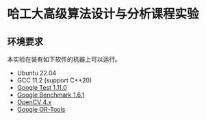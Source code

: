 # 哈工大高级算法设计与分析课程实验

## 环境要求

本实验在装有如下软件的机器上可以运行。

- Ubuntu 22.04
- GCC 11.2 (support C++20)
- [Google Test 1.11.0](https://github.com/google/googletest)
- [Google Benchmark 1.6.1](https://github.com/google/benchmark)
- [OpenCV 4.x](https://github.com/opencv/opencv.git)
- [Google OR-Tools](https://github.com/google/or-tools)
